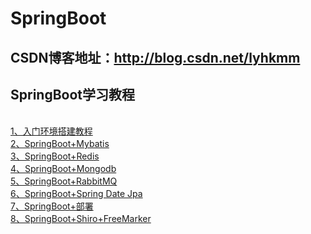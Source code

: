# SpringBoot
## CSDN博客地址：http://blog.csdn.net/lyhkmm
## SpringBoot学习教程
<br> [1、入门环境搭建教程](http://blog.csdn.net/lyhkmm/article/details/78260983)
<br> [2、SpringBoot+Mybatis](http://blog.csdn.net/lyhkmm/article/details/78270538)
<br> [3、SpringBoot+Redis](http://blog.csdn.net/lyhkmm/article/details/78501232)
<br> [4、SpringBoot+Mongodb](http://blog.csdn.net/lyhkmm/article/details/78753921)
<br> [5、SpringBoot+RabbitMQ](http://blog.csdn.net/lyhkmm/article/details/78772919)
<br> [6、SpringBoot+Spring Date Jpa](https://blog.csdn.net/lyhkmm/article/details/78794330)
<br> [7、SpringBoot+部署](http://blog.csdn.net/lyhkmm/article/details/78855725)
<br> [8、SpringBoot+Shiro+FreeMarker](http://blog.csdn.net/lyhkmm/article/details/79746079)
